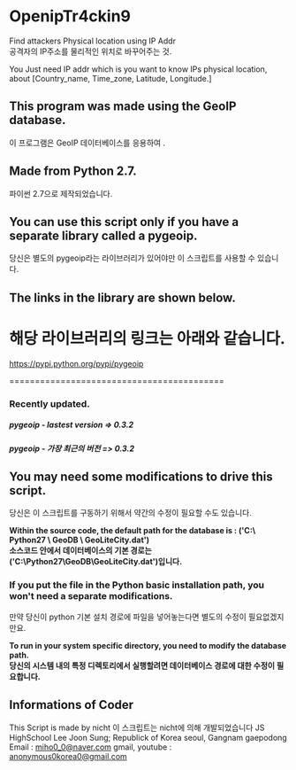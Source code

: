 

# OpenipTr4ckin9
Find attackers Physical location using IP Addr  
공격자의 IP주소를 물리적인 위치로 바꾸어주는 것. 

You Just need IP addr which is you want to know IPs physical location, about [Country_name, Time_zone, Latitude, Longitude.]  

## This program was made using the GeoIP database.  
이 프로그램은 GeoIP 데이터베이스를 응용하여 .  

## Made from Python 2.7.  
파이썬 2.7으로 제작되었습니다.  

## You can use this script only if you have a separate library called a pygeoip.  
당신은 별도의 pygeoip라는 라이브러리가 있어야만 이 스크립트를 사용할 수 있습니다.  

## The links in the library are shown below.  
해당 라이브러리의 링크는 아래와 같습니다.  
==========================================  

https://pypi.python.org/pypi/pygeoip    

==========================================    

### Recently updated.
##### pygeoip - lastest version => 0.3.2
##### pygeoip - 가장 최근의 버전 => 0.3.2    
  
## You may need some modifications to drive this script.  
당신은 이 스크립트를 구동하기 위해서 약간의 수정이 필요할 수도 있습니다.    

**Within the source code, the default path for the database is : ('C:\ Python27 \ GeoDB \ GeoLiteCity.dat')**  
**소스코드 안에서 데이터베이스의 기본 경로는 ('C:\Python27\GeoDB\GeoLiteCity.dat')입니다.**    

### If you put the file in the Python basic installation path, you won't need a separate modifications.  
만약 당신이 python 기본 설치 경로에 파일을 넣어놓는다면 별도의 수정이 필요없겠지만요.    

**To run in your system specific directory, you need to modify the database path.**  
**당신의 시스템 내의 특정 디렉토리에서 실행할려면 데이터베이스 경로에 대한 수정이 필요합니다.**    

## Informations of Coder

This Script is made by nicht
이 스크립트는 nicht에 의해 개발되었습니다
JS HighSchool Lee Joon Sung; Republick of Korea seoul, Gangnam gaepodong
Email : miho0_0@naver.com
gmail, youtube : anonymous0korea0@gmail.com

